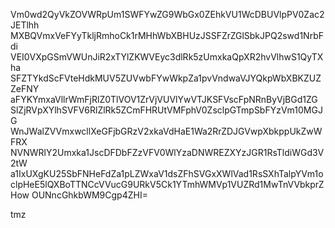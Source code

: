 Vm0wd2QyVkZOVWRpUm1SWFYwZG9WbGx0ZEhkVU1WcDBUVlpPV0Zac2JETlhh
MXBQVmxVeFYyTkljRmhoCk1rMHhWbXBHUzJSSFZrZGlSbkJPQ2swd1NrbFdi
VEI0VXpGSmVWUnJiR2xTYlZKWVEyc3dlRk5zUmxkaQpXR2hvVlhwS1QyTXha
SFZTYkdScFVteHdkMUV5ZUVwbFYwWkpZa1pvVndwaVJYQkpWbXBKZUZZeFNY
aFYKYmxaVllrWmFjRlZ0TlVOV1ZrVjVUVlYwVTJKSFVscFpNRnByVjBGd1ZG
SlZjRVpXYlhSVFV6RlZlRk5ZCmFHRUtVMFphV0ZsclpGTmpSbFYzVm10MGJG
WnJWalZVVmxwcllXeGFjbGRzV2xkaVdHaE1Wa2RrZDJGVwpXbkppUkZwWFRX
NVNWRlY2Umxka1JscDFDbFZzVFV0WlYzaDNWREZXYzJGR1RsTldiWGd3V2tW
a1IxUXgKU25SbFNHeFdZa1pLZWxaV1dsZFhSVGxXWlVad1RsSXhTalpYVm1o
clpHeE5lQXBoTTNCcVVucG9URkV5Ck1YTmhWMVp1VUZRd1MwTnVVbkprZHow
OUNncGhkbWM9Cgp4ZHI=

tmz
